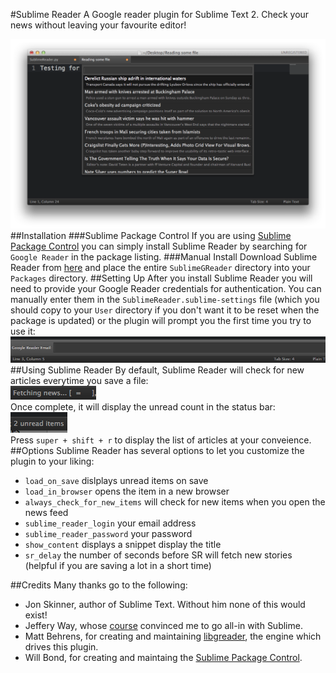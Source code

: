 #Sublime Reader
A Google reader plugin for Sublime Text 2.  Check your news without leaving your favourite editor!

![intro](images/intro.png)
##Installation
###Sublime Package Control
If you are using [Sublime Package Control](http://wbond.net/sublime_packages/package_control) you can simply install Sublime Reader by searching for `Google Reader` in the package listing.
###Manual Install
Download Sublime Reader from [here](https://github.com/speg/SublimeGReader/archive/master.zip) and place the entire `SublimeGReader` directory into your `Packages` directory.
##Setting Up
After you install Sublime Reader you will need to provide your Google Reader credentials for authentication.  You can manually enter them in the `SublimeReader.sublime-settings` file (which you should copy to your `User` directory if you don't want it to be reset when the package is updated) or the plugin will prompt you the first time you try to use it:
![login](images/login.png)
##Using Sublime Reader
By default, Sublime Reader will check for new articles everytime you save a file:  
![fetch](images/fetch.png)  
Once complete, it will display the unread count in the status bar:  
![fetch](images/count.png)  
Press `super + shift + r` to display the list of articles at your conveience.
##Options
Sublime Reader has several options to let you customize the plugin to your liking:  

* `load_on_save` dislplays unread items on save
* `load_in_browser` opens the item in a new browser
* `always_check_for_new_items` will check for new items when you open the news feed
* `sublime_reader_login` your email address
* `sublime_reader_password` your password
* `show_content` displays a snippet display the title
* `sr_delay` the number of seconds before SR will fetch new stories (helpful if you are saving a lot in a short time)


##Credits
Many thanks go to the following:

* Jon Skinner, author of Sublime Text.  Without him none of this would exist!
* Jeffery Way, whose [course](http://net.tutsplus.com/articles/news/perfect-workflow-in-sublime-text-free-course/) convinced me to go all-in with Sublime.
* Matt Behrens, for creating and maintaining [libgreader](https://github.com/askedrelic/libgreader), the engine which drives this plugin.
* Will Bond, for creating and maintaing the [Sublime Package Control](http://wbond.net/sublime_packages/package_control).




